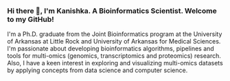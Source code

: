 ### Hi there 👋, I'm Kanishka. A Bioinformatics Scientist. Welcome to my GitHub!

I'm a Ph.D. graduate from the Joint Bioinformatics program at the University of Arkansas at Little Rock and University of Arkansas for Medical Sciences. I'm passionate about developing bioinformatics algorithms, pipelines and tools for multi-omics (genomics, transcriptomics and proteomics) research. Also, I have a keen interest in exploring and visualizing multi-omics datasets by applying concepts from data science and computer science. 


<!--
**kanishkamanna/kanishkamanna** is a ✨ _special_ ✨ repository because its `README.md` (this file) appears on your GitHub profile.

Here are some ideas to get you started:

- 🔭 I’m currently working on ...
- 🌱 I’m currently learning ...
- 👯 I’m looking to collaborate on ...
- 🤔 I’m looking for help with ...
- 💬 Ask me about ...
- 📫 How to reach me: ...
- 😄 Pronouns: ...
- ⚡ Fun fact: ...
-->
